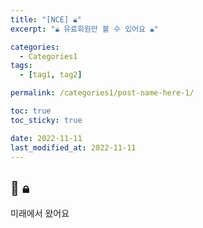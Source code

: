 ```yaml
---
title: "[NCE] 🔒︎"
excerpt: "🔒︎ 유료회원만 볼 수 있어요 🔒︎"

categories:
  - Categories1
tags:
  - [tag1, tag2]

permalink: /categories1/post-name-here-1/

toc: true
toc_sticky: true

date: 2022-11-11
last_modified_at: 2022-11-11
---
```


## 🦥 🔒︎

미래에서 왔어요
